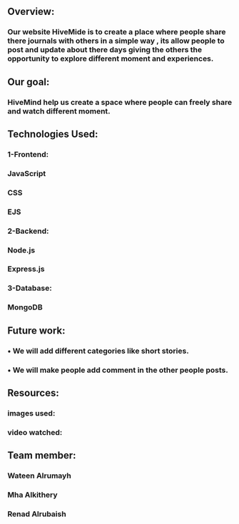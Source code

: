 ## Overview:
### Our website HiveMide is to create a place where people share there journals with others in a simple way , its allow people to post and update about there days giving the others the opportunity to explore different moment and experiences.

## Our goal:
### HiveMind help us create a space where people can freely share and watch different moment.

## Technologies Used:
### 1-Frontend:
### JavaScript
### CSS
### EJS 
### 2-Backend:
### Node.js
### Express.js
### 3-Database:
### MongoDB

## Future work:
### •	We will add different categories like short stories.
### •	We will make people add comment in the other people posts.

## Resources:
### images used:
###
###
### video watched:


## Team member:
### Wateen Alrumayh
### Mha Alkithery 
### Renad Alrubaish

